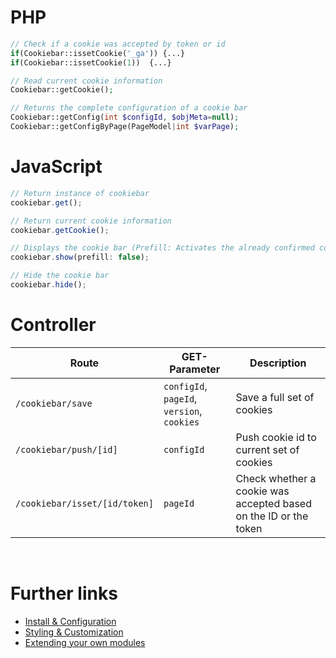 # PHP
```php
// Check if a cookie was accepted by token or id
if(Cookiebar::issetCookie('_ga')) {...}
if(Cookiebar::issetCookie(1))  {...}

// Read current cookie information
Cookiebar::getCookie();

// Returns the complete configuration of a cookie bar
Cookiebar::getConfig(int $configId, $objMeta=null);
Cookiebar::getConfigByPage(PageModel|int $varPage);
```

# JavaScript
```javascript
// Return instance of cookiebar
cookiebar.get();

// Return current cookie information
cookiebar.getCookie();

// Displays the cookie bar (Prefill: Activates the already confirmed cookies)
cookiebar.show(prefill: false);

// Hide the cookie bar
cookiebar.hide();
```

# Controller
Route | GET-Parameter | Description
---------- | ----------- | -----------
`/cookiebar/save` | `configId`, `pageId`, `version`, `cookies` | Save a full set of cookies
`/cookiebar/push/[id]` | `configId` | Push cookie id to current set of cookies
`/cookiebar/isset/[id/token]` | `pageId` | Check whether a cookie was accepted based on the ID or the token

<br/>

# Further links
- [Install & Configuration](docs/CONFIGURATION.md)
- [Styling & Customization](docs/CUSTOMIZATION.md)
- [Extending your own modules](docs/EXTENDING.md)

